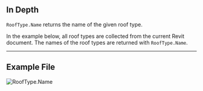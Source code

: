 ## In Depth
`RoofType.Name` returns the name of the given roof type.

In the example below, all roof types are collected from the current Revit document. The names of the roof types are returned with `RoofType.Name`.
___
## Example File

![RoofType.Name](./Revit.Elements.RoofType.Name_img.jpg)
